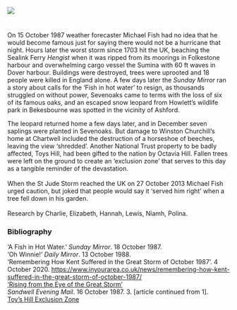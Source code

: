 <a href="https://dev.visual-essays.app"><img src="https://dev-visual-essays.netlify.app/images/ve-button.png"/></a> 
<param author="Carolyn Oulton" banner="https://upload.wikimedia.org/wikipedia/commons/e/ea/The_White_Cliffs_of_Dover_%2848904125611%29.jpg" layout="vtl" title="The Great Storm of 1987" ve-config=""/>

<param aliases="Dover" eid="Q179224" ve-entity=""/>
<param aliases="Ashford" eid="Q725261" ve-entity=""/>
<param aliases="Sevenoaks" eid="Q939838" ve-entity=""/>
<param aliases="Folkestone" eid="Q375314" ve-entity=""/>
<param aliases="Chartwell" eid="Q1067909" ve-entity=""/>
<param aliases="Toys Hill" eid="Q3536087" ve-entity=""/>
<param aliases="Bekesbourne" eid="Q4881598" ve-entity=""/>

#

On 15 October 1987 weather forecaster Michael Fish had no idea that he would become famous just for saying there would not be a hurricane that night. Hours later the worst storm since 1703 hit the UK, beaching the Sealink Ferry _Hengist_ when it was ripped from its moorings in Folkestone harbour and overwhelming cargo vessel the Sumina with 60 ft waves in Dover harbour. Buildings were destroyed, trees were uprooted and 18 people were killed in England alone.  A few days later the _Sunday Mirror_ ran a story about calls for the ‘Fish in hot water’ to resign, as thousands struggled on without power, Sevenoaks came to terms with the loss of six of its famous oaks, and an escaped snow leopard from Howlett’s wildlife park in Bekesbourne was spotted in the vicinity of Ashford. 
<param ve-image-v2 manifest="https://iiif.juncture-digital.org/wc:Folkestone_Harbour_1980_-_geograph.org.uk_-_63040.jpg/manifest.json">

The leopard returned home a few days later, and in December seven saplings were planted in Sevenoaks. But damage to Winston Churchill’s home at Chartwell included the destruction of a horseshoe of beeches, leaving the view ‘shredded’. Another National Trust property to be badly affected, Toys Hill, had been gifted to the nation by Octavia Hill. Fallen trees were left on the ground to create an ‘exclusion zone’ that serves to this day as a tangible reminder of the devastation. 
<br/><br/>
When the St Jude Storm reached the UK on 27 October 2013 Michael Fish urged caution, but joked that people would say it ‘served him right’ when a tree fell down in his garden.
<br/><br/>
Research by Charlie, Elizabeth, Hannah, Lewis, Niamh, Polina.
<param ve-image-v2 manifest="https://iiif.juncture-digital.org/wc:Entering_Toys_Hill_-_geograph.org.uk_-_2463533.jpg/manifest.json">

### Bibliography

‘A Fish in Hot Water.’ _Sunday Mirror_. 18 October 1987.   
‘Oh Winnie!’ _Daily Mirror_. 13 October 1988.   
‘Remembering How Kent Suffered in the Great Storm of October 1987’. 4 October 2020. https://www.inyourarea.co.uk/news/remembering-how-kent-suffered-in-the-great-storm-of-october-1987/   
[‘Rising from the Eye of the Great Storm’](https://www.nationaltrust.org.uk/features/rising-from-the-eye-of-the-great-storm)   
_Sandwell Evening Mail_. 16 October 1987. 3. [article continued from 1].   
[Toy’s Hill Exclusion Zone](https://www.nationaltrust.org.uk/features/the-toys-hill-exclusion-zone)   
